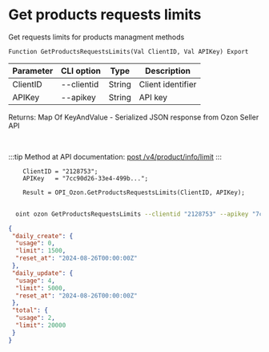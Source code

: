 ﻿---
sidebar_position: 5
---

# Get products requests limits
 Get requests limits for products managment methods



`Function GetProductsRequestsLimits(Val ClientID, Val APIKey) Export`

  | Parameter | CLI option | Type | Description |
  |-|-|-|-|
  | ClientID | --clientid | String | Client identifier |
  | APIKey | --apikey | String | API key |

  
  Returns:  Map Of KeyAndValue - Serialized JSON response from Ozon Seller API

<br/>

:::tip
Method at API documentation: [post /v4/product/info/limit](https://docs.ozon.ru/api/seller/#operation/ProductAPI_GetUploadQuota)
:::
<br/>


```bsl title="Code example"
    ClientID = "2128753";
    APIKey   = "7cc90d26-33e4-499b...";

    Result = OPI_Ozon.GetProductsRequestsLimits(ClientID, APIKey);
```



```sh title="CLI command example"
    
  oint ozon GetProductsRequestsLimits --clientid "2128753" --apikey "7cc90d26-33e4-499b..."

```

```json title="Result"
{
 "daily_create": {
  "usage": 0,
  "limit": 1500,
  "reset_at": "2024-08-26T00:00:00Z"
 },
 "daily_update": {
  "usage": 4,
  "limit": 5000,
  "reset_at": "2024-08-26T00:00:00Z"
 },
 "total": {
  "usage": 2,
  "limit": 20000
 }
}
```
